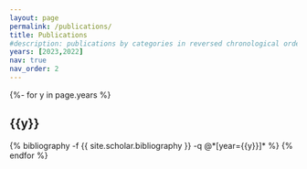 ```yaml
---
layout: page
permalink: /publications/
title: Publications
#description: publications by categories in reversed chronological order. generated by jekyll-scholar.
years: [2023,2022]
nav: true
nav_order: 2
---
```

<!-- _pages/publications.md -->
<div class="publications">

{%- for y in page.years %}
  <h2 class="year">{{y}}</h2>
  {% bibliography -f {{ site.scholar.bibliography }} -q @*[year={{y}}]* %}
{% endfor %}

</div>
